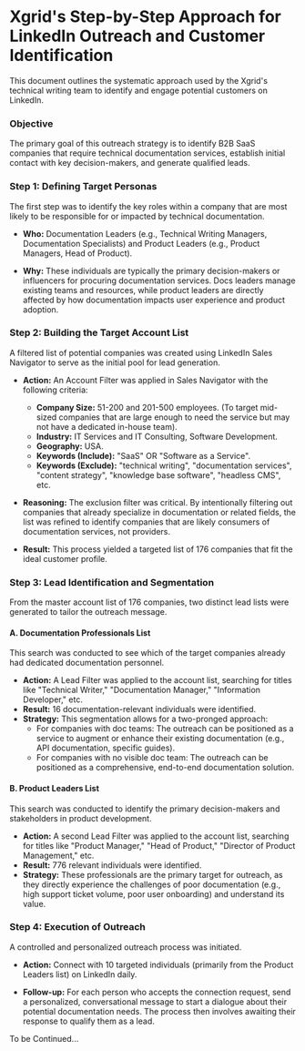 # Xgrid's Step-by-Step Approach for LinkedIn Outreach and Customer Identification

This document outlines the systematic approach used by the Xgrid's technical writing team to identify and engage potential customers on LinkedIn.

### Objective

The primary goal of this outreach strategy is to identify B2B SaaS companies that require technical documentation services, establish initial contact with key decision-makers, and generate qualified leads.

### Step 1: Defining Target Personas

The first step was to identify the key roles within a company that are most likely to be responsible for or impacted by technical documentation.

* **Who:** Documentation Leaders (e.g., Technical Writing Managers, Documentation Specialists) and Product Leaders (e.g., Product Managers, Head of Product).

* **Why:** These individuals are typically the primary decision-makers or influencers for procuring documentation services. Docs leaders manage existing teams and resources, while product leaders are directly affected by how documentation impacts user experience and product adoption.

### Step 2: Building the Target Account List

A filtered list of potential companies was created using LinkedIn Sales Navigator to serve as the initial pool for lead generation.

* **Action:** An Account Filter was applied in Sales Navigator with the following criteria:

    * **Company Size:** 51-200 and 201-500 employees. (To target mid-sized companies that are large enough to need the service but may not have a dedicated in-house team).
    * **Industry:** IT Services and IT Consulting, Software Development.
    * **Geography:** USA.
    * **Keywords (Include):** "SaaS" OR "Software as a Service".
    * **Keywords (Exclude):** "technical writing", "documentation services", "content strategy", "knowledge base software", "headless CMS", etc.

* **Reasoning:** The exclusion filter was critical. By intentionally filtering out companies that already specialize in documentation or related fields, the list was refined to identify companies that are likely consumers of documentation services, not providers.

* **Result:** This process yielded a targeted list of 176 companies that fit the ideal customer profile.

### Step 3: Lead Identification and Segmentation

From the master account list of 176 companies, two distinct lead lists were generated to tailor the outreach message.

#### A. Documentation Professionals List

This search was conducted to see which of the target companies already had dedicated documentation personnel.

* **Action:** A Lead Filter was applied to the account list, searching for titles like "Technical Writer," "Documentation Manager," "Information Developer," etc.
* **Result:** 16 documentation-relevant individuals were identified.
* **Strategy:** This segmentation allows for a two-pronged approach:
    * For companies with doc teams: The outreach can be positioned as a service to augment or enhance their existing documentation (e.g., API documentation, specific guides).
    * For companies with no visible doc team: The outreach can be positioned as a comprehensive, end-to-end documentation solution.

#### B. Product Leaders List

This search was conducted to identify the primary decision-makers and stakeholders in product development.

* **Action:** A second Lead Filter was applied to the account list, searching for titles like "Product Manager," "Head of Product," "Director of Product Management," etc.
* **Result:** 776 relevant individuals were identified.
* **Strategy:** These professionals are the primary target for outreach, as they directly experience the challenges of poor documentation (e.g., high support ticket volume, poor user onboarding) and understand its value.

### Step 4: Execution of Outreach

A controlled and personalized outreach process was initiated.

* **Action:** Connect with 10 targeted individuals (primarily from the Product Leaders list) on LinkedIn daily.

* **Follow-up:** For each person who accepts the connection request, send a personalized, conversational message to start a dialogue about their potential documentation needs. The process then involves awaiting their response to qualify them as a lead.

To be Continued...